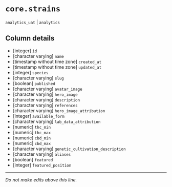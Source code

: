 # `core.strains`
`analytics_uat` | `analytics`

## Column details
* [integer]   `id`
* [character varying] `name`
* [timestamp without time zone] `created_at`
* [timestamp without time zone] `updated_at`
* [integer]   `species`
* [character varying] `slug`
* [boolean]   `published`
* [character varying] `avatar_image`
* [character varying] `hero_image`
* [character varying] `description`
* [character varying] `references`
* [character varying] `hero_image_attribution`
* [integer]   `available_form`
* [character varying] `lab_data_attribution`
* [numeric]   `thc_min`
* [numeric]   `thc_max`
* [numeric]   `cbd_min`
* [numeric]   `cbd_max`
* [character varying] `genetic_cultivation_description`
* [character varying] `aliases`
* [boolean]   `featured`
* [integer]   `featured_position`

-------------------------------------------------------------------------------
*Do not make edits above this line.*
